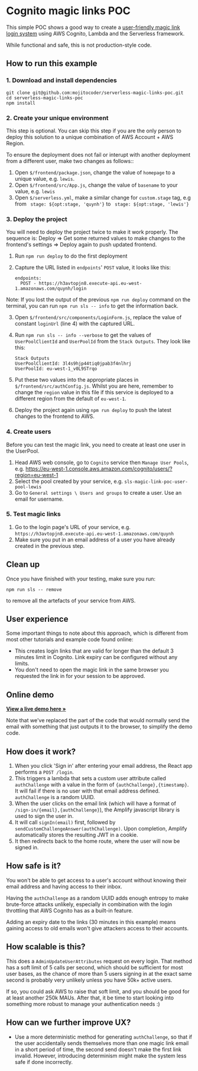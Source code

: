 # Cognito magic links POC

This simple POC shows a good way to create a [user-friendly magic link login system](https://uxdesign.cc/user-friendly-magic-links-e39023ec3e2) using AWS Cognito, Lambda and the Serverless framework.

While functional and safe, this is not production-style code.

## How to run this example

### 1. Download and install dependencies

```
git clone git@github.com:mojitocoder/serverless-magic-links-poc.git
cd serverless-magic-links-poc
npm install
```

### 2. Create your unique environment

This step is optional. You can skip this step if you are the only person to deploy this solution to a unique combination of AWS Account + AWS Region.

To ensure the deployment does not fail or interupt with another deployment from a different user, make two changes as follows::

1. Open `$/frontend/package.json`, change the value of `homepage` to a unique value, e.g. `lewis`.
2. Open `$/frontend/src/App.js`, change the value of `basename` to your value, e.g. `lewis`
3. Open `$/serverless.yml`, make a similar change for `custom.stage` tag, e.g from ` stage: ${opt:stage, 'quynh'}` to ` stage: ${opt:stage, 'lewis'}`

### 3. Deploy the project

You will need to deploy the project twice to make it work properly. The sequence is: Deploy => Get some returned values to make changes to the frontend's settings => Deploy again to push updated frontend.

1. Run `npm run deploy` to do the first deployment

2. Capture the URL listed in `endpoints`' `POST` value, it looks like this:
   ```
   endpoints:
     POST - https://h3avtopjn8.execute-api.eu-west-1.amazonaws.com/quynh/login
   ```

Note: If you lost the output of the previous `npm run deploy` command on the terminal, you can run `npm run sls -- info` to get the information back.

3. Open `$/frontend/src/components/LoginForm.js`, replace the value of constant `loginUrl` (line 4) with the captured URL.

4. Run `npm run sls -- info --verbose` to get the values of `UserPoolClientId` and `UserPoolId` from the `Stack Outputs`. They look like this:

   ```
   Stack Outputs
   UserPoolClientId: 3l4s9hjp44tiq0jpab3f4nlhrj
   UserPoolId: eu-west-1_v0L9STrqo
   ```

5. Put these two values into the appropriate places in `$/frontend/src/authConfig.js`. Whilst you are here, remember to change the `region` value in this file if this service is deployed to a different region from the default of `eu-west-1`.

6. Deploy the project again using `npm run deploy` to push the latest changes to the frontend to AWS.

### 4. Create users

Before you can test the magic link, you need to create at least one user in the UserPool.

1. Head AWS web console, go to `Cognito` service then `Manage User Pools`, e.g. https://eu-west-1.console.aws.amazon.com/cognito/users/?region=eu-west-1
2. Select the pool created by your service, e.g. `sls-magic-link-poc-user-pool-lewis`
3. Go to `General settings \ Users and groups` to create a user. Use an email for username.

### 5. Test magic links 

1. Go to the login page's URL of your service, e.g. `https://h3avtopjn8.execute-api.eu-west-1.amazonaws.com/quynh`
2. Make sure you put in an email address of a user you have already created in the previous step.

## Clean up

Once you have finished with your testing, make sure you run:
```
npm run sls -- remove
```
to remove all the artefacts of your service from AWS.


## User experience

Some important things to note about this approach, which is different from most other tutorials and example code found online:

* This creates login links that are valid for longer than the default 3 minutes limit in Cognito. Link expiry can be configured without any limits.
* You don't need to open the magic link in the same browser you requested the link in for your session to be approved.


## Online demo

[**View a live demo here »**](https://h7swmj8oc1.execute-api.eu-west-1.amazonaws.com/dev/)

Note that we've replaced the part of the code that would normally send the email with something that just outputs it to the browser, to simplify the demo code.


## How does it work?

1. When you click 'Sign in' after entering your email address, the React app performs a `POST /login`.
2. This triggers a lambda that sets a custom user attribute called `authChallenge` with a value in the form of `{authChallenge},{timestamp}`. It will fail if there is no user with that email address defined. `authChallenge` is a random UUID.
3. When the user clicks on the email link (which will have a format of `/sign-in/{email},{authChallenge}`), the Amplify javascript library is used to sign the user in.
4. It will call `signIn(email)` first, followed by `sendCustomChallengeAnswer(authChallenge)`. Upon completion, Amplify automatically stores the resulting JWT in a cookie.
5. It then redirects back to the home route, where the user will now be signed in.


## How safe is it?

You won't be able to get access to a user's account without knowing their email address and having access to their inbox.

Having the `authChallenge` as a random UUID adds enough entropy to make brute-force attacks unlikely, especially in combination with the login throttling that AWS Cognito has as a built-in feature.

Adding an expiry date to the links (30 minutes in this example) means gaining access to old emails won't give attackers access to their accounts.


## How scalable is this?

This does a `AdminUpdateUserAttributes` request on every login. That method has a soft limit of 5 calls per second, which should be sufficient for most user bases, as the chance of more than 5 users signing in at the exact same second is probably very unlikely unless you have 50k+ active users.

If so, you could ask AWS to raise that soft limit, and you should be good for at least another 250k MAUs. After that, it be time to start looking into something more robust to manage your authentication needs :)


## How can we further improve UX?

* Use a more deterministic method for generating `authChallenge`, so that if the user accidentally sends themselves more than one magic link email in a short period of time, the second send doesn't make the first link invalid. However, introducing determinism might make the system less safe if done incorrectly.
